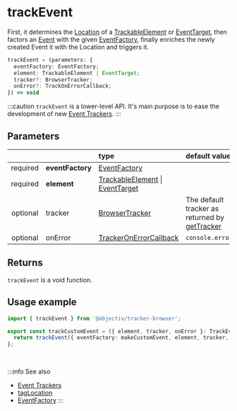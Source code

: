 # trackEvent

First, it determines the [Location](/tracking/core-concepts/locations.md) of a [TrackableElement](/tracking/core-concepts/tagging.md#taggable-elements) or [EventTarget](https://developer.mozilla.org/en-US/docs/Web/API/EventTarget), then factors an [Event](/taxonomy/events/AbstractEvent.md) with the given [EventFactory](/tracking/api-reference/low-level/core-factories.md#event-factory-list), finally enriches the newly created Event it with the Location and triggers it.

```typescript
trackEvent = (parameters: {
  eventFactory: EventFactory;
  element: TrackableElement | EventTarget;
  tracker?: BrowserTracker;
  onError?: TrackOnErrorCallback;
}) => void
```

:::caution
`trackEvent` is a lower-level API. It's main purpose is to ease the development of new [Event Trackers](/tracking/api-reference/event-trackers/overview.md).
:::

## Parameters
|          |                  | type                                                                                                                                                     | default value
| :-:      | :--              | :--                                                                                                                                                      | :--           
| required | **eventFactory** | [EventFactory](/tracking/api-reference/low-level/core-factories.md#event-factory-list)                                                                   |
| required | **element**      | [TrackableElement](/tracking/core-concepts/tagging.md#taggable-elements) \| [EventTarget](https://developer.mozilla.org/en-US/docs/Web/API/EventTarget) |
| optional | tracker          | [BrowserTracker](/tracking/api-reference/general/BrowserTracker.md)                                                                                      | The default tracker as returned by [getTracker](/TODO)
| optional | onError          | [TrackerOnErrorCallback](/tracking/api-reference/general/TrackerOnErrorCallback.md)                                                                      | `console.error`

## Returns
`trackEvent` is a void function.

## Usage example

```typescript jsx
import { trackEvent } from '@objectiv/tracker-browser';
```

```typescript jsx
export const trackCustomEvent = ({ element, tracker, onError }: TrackEventHelperParameters) => {
  return trackEvent({ eventFactory: makeCustomEvent, element, tracker, onError });
};
```

<br />

:::info See also
- [Event Trackers](/tracking/api-reference/event-trackers/overview.md)
- [tagLocation](/tracking/api-reference/low-level/tagLocation.md)
- [EventFactory](/tracking/api-reference/low-level/core-factories.md#event-factory-list)
:::
